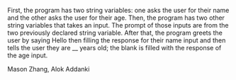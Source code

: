 First, the program has two string variables: one asks the user for their name and the other asks the user for their age.
Then, the program has two other string variables that takes an input.
The prompt of those inputs are from the two previously declared string variable.
After that, the program greets the user by saying Hello then filling the response for their name input and then tells the user they are __ years old; the blank is filled with the response of the age input.

Mason Zhang, Alok Addanki
